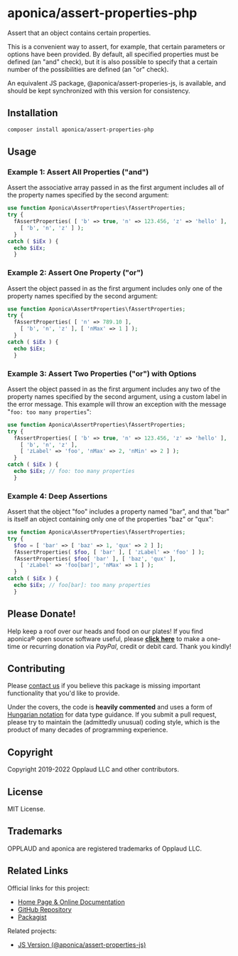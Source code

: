 # aponica/assert-properties-php

Assert that an object contains certain properties.

This is a convenient way to assert, for example, that certain parameters
or options have been provided. By default, all specified properties must
be defined (an "and" check), but it is also possible to specify that a
certain number of the possibilities are defined (an "or" check).

An equivalent JS package, @aponica/assert-properies-js, is available,
and should be kept synchronized with this version for consistency.

<a name="installation"></a>
## Installation

```sh
composer install aponica/assert-properties-php
```

<a name="usage"></a>
## Usage

### Example 1: Assert All Properties ("and")

Assert the associative array passed in as the first argument includes all of 
the property names specified by the second argument:

```php
use function Aponica\AssertProperties\fAssertProperties;
try {
  fAssertProperties( [ 'b' => true, 'n' => 123.456, 'z' => 'hello' ],
    [ 'b', 'n', 'z' ] );
  }
catch ( $iEx ) {
  echo $iEx;
  }
```

### Example 2: Assert One Property ("or")

Assert the object passed in as the first argument includes only one of the
property names specified by the second argument:

```php
use function Aponica\AssertProperties\fAssertProperties;
try {
  fAssertProperties( [ 'n' => 789.10 ],
    [ 'b', 'n', 'z' ], [ 'nMax' => 1 ] );
  }
catch ( $iEx ) {
  echo $iEx;
  }
```

### Example 3: Assert Two Properties ("or") with Options

Assert the object passed in as the first argument includes any two of the
property names specified by the second argument, using a custom label in 
the error message. This example will throw an exception with the message
"`foo: too many properties`":

```php
use function Aponica\AssertProperties\fAssertProperties;
try {
  fAssertProperties( [ 'b' => true, 'n' => 123.456, 'z' => 'hello' ],
    [ 'b', 'n', 'z' ], 
    [ 'zLabel' => 'foo', 'nMax' => 2, 'nMin' => 2 ] );
  }
catch ( $iEx ) {
  echo $iEx; // foo: too many properties
  }
```

### Example 4: Deep Assertions

Assert that the object "foo" includes a property named "bar", and that "bar"
is itself an object containing only one of the properties "baz" or "qux":

```php
use function Aponica\AssertProperties\fAssertProperties;
try {
  $foo = [ 'bar' => [ 'baz' => 1, 'qux' => 2 ] ];
  fAssertProperties( $foo, [ 'bar' ], [ 'zLabel' => 'foo' ] );
  fAssertProperties( $foo[ 'bar' ], [ 'baz', 'qux' ], 
    [ 'zLabel' => 'foo[bar]', 'nMax' => 1 ] );
  }
catch ( $iEx ) {
  echo $iEx; // foo[bar]: too many properties
  }
```

## Please Donate!

Help keep a roof over our heads and food on our plates! 
If you find aponica® open source software useful, please 
**[click here](https://www.paypal.com/biz/fund?id=BEHTAS8WARM68)** 
to make a one-time or recurring donation via *PayPal*, credit 
or debit card. Thank you kindly!


## Contributing

Please [contact us](https://aponica.com/contact/) if you believe this package
is missing important functionality that you'd like to provide.

Under the covers, the code is **heavily commented** and uses a form of
[Hungarian notation](https://en.wikipedia.org/wiki/Hungarian_notation) 
for data type guidance. If you submit a pull request, please try to maintain
the (admittedly unusual) coding style, which is the product of many decades
of programming experience.

## Copyright

Copyright 2019-2022 Opplaud LLC and other contributors.

## License

MIT License.

## Trademarks

OPPLAUD and aponica are registered trademarks of Opplaud LLC.

## Related Links

Official links for this project:

* [Home Page & Online Documentation](https://aponica.com/docs/assert-properties-php/)
* [GitHub Repository](https://github.com/aponica/assert-properties-php)
* [Packagist](https://packagist.org/packages/aponica/assert-properties-php)
  
Related projects:

* [JS Version (@aponica/assert-properties-js)](https://aponica.com/docs/assert-properties-js/)
